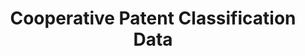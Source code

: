 ---
layout: default
bigquery: https://console.cloud.google.com/bigquery?p=patents-public-data&d=cpc&page=dataset
citation: '“Cooperative Patent Classification” by the EPO and USPTO, for public use. '
contributors: EPO, USPTO
cost: None
description: Cooperative Patent Classification Data contains the scheme and definitions
  of the Cooperative Patent Classification system for classifying patent documents.
  The CPC is the result of a partnership between the EPO and the USPTO in their joint
  effort to develop a common, internationally compatible classification system for
  technical documents, in particular patent publications, which will be used by both
  offices in the patent granting process
documentation: https://www.cooperativepatentclassification.org/cpcSchemeAndDefinitions
last_edit: 04/08/2022, 13:59:50
location: https://www.cooperativepatentclassification.org/index
maintained_by: USPTO, EPO
schema_fields:
- title_part
- limiting_references
- ipcConcordant
- notAllocatable
- childGroups
- definition
- status
- informative_references
- titlePart
- breakdownCode
- breakdown_code
- application_references
- children
- symbol
- child_groups
- informativeReferences
- applicationReferences
- residual_references
- additional_only
- date_revised
- titleFull
- parents
- not_allocatable
- title_full
- glossary
- synonyms
- residualReferences
- sizeCache
- ipc_concordant
- level
- dateRevised
- limitingReferences
shortname: cooperative_patent_classification
tags:
- patents
- science
title: Cooperative Patent Classification Data
uuid: 984374a7-16e9-4b35-9445-458daceb01bf
---